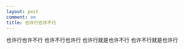 ```yaml
---
layout: post
comment: on
title: 也许行也许不行
---
```


也许行也许不行
也许不行也许行
也许行就是也许不行
也许不行就是也许行

<!--excerpt-->
